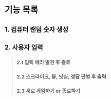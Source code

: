 # 기능 목록

## 1. 컴퓨터 랜덤 숫자 생성

## 2. 사용자 입력
>### 2.1 입력 에러 발견 후 종료
>### 2.2 스크라이크, 볼, 낫싱, 정답 판별 후 출력
>### 2.3 새로 게임하기 or 종료하기